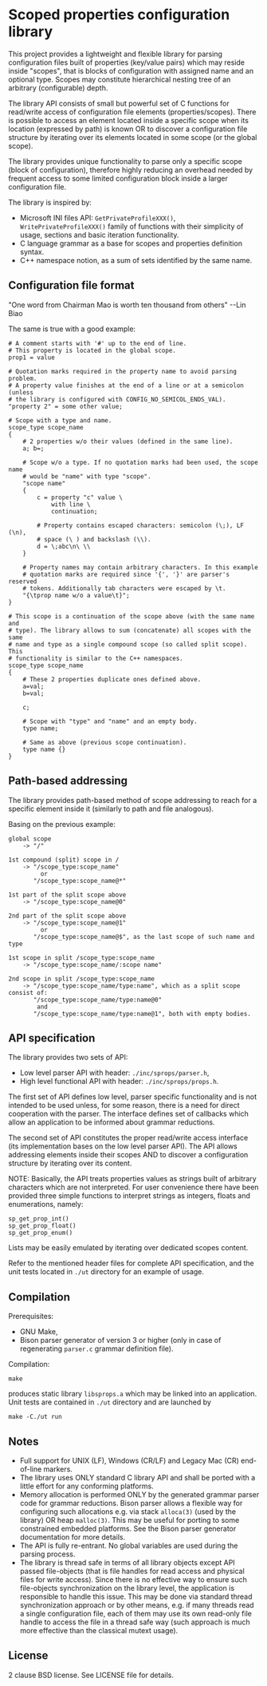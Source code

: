 Scoped properties configuration library
=======================================

This project provides a lightweight and flexible library for parsing
configuration files built of properties (key/value pairs) which may reside
inside "scopes", that is blocks of configuration with assigned name and an
optional type. Scopes may constitute hierarchical nesting tree of an arbitrary
(configurable) depth.

The library API consists of small but powerful set of C functions for read/write
access of configuration file elements (properties/scopes). There is possible to
access an element located inside a specific scope when its location (expressed
by path) is known OR to discover a configuration file structure by iterating
over its elements located in some scope (or the global scope).

The library provides unique functionality to parse only a specific scope (block
of configuration), therefore highly reducing an overhead needed by frequent
access to some limited configuration block inside a larger configuration file.

The library is inspired by:

 - Microsoft INI files API: `GetPrivateProfileXXX()`, `WritePrivateProfileXXX()`
   family of functions with their simplicity of usage, sections and basic
   iteration functionality.
 - C language grammar as a base for scopes and properties definition syntax.
 - C++ namespace notion, as a sum of sets identified by the same name.

Configuration file format
-------------------------

"One word from Chairman Mao is worth ten thousand from others" --Lin Biao

The same is true with a good example:

    # A comment starts with '#' up to the end of line.
    # This property is located in the global scope.
    prop1 = value

    # Quotation marks required in the property name to avoid parsing problem.
    # A property value finishes at the end of a line or at a semicolon (unless
    # the library is configured with CONFIG_NO_SEMICOL_ENDS_VAL).
    "property 2" = some other value;

    # Scope with a type and name.
    scope_type scope_name
    {
        # 2 properties w/o their values (defined in the same line).
        a; b=;

        # Scope w/o a type. If no quotation marks had been used, the scope name
        # would be "name" with type "scope".
        "scope name"
        {
            c = property "c" value \
                with line \
                continuation;

            # Property contains escaped characters: semicolon (\;), LF (\n),
            # space (\ ) and backslash (\\).
            d = \;abc\n\ \\
        }

        # Property names may contain arbitrary characters. In this example
        # quotation marks are required since '{', '}' are parser's reserved
        # tokens. Additionally tab characters were escaped by \t.
        "{\tprop name w/o a value\t}";
    }

    # This scope is a continuation of the scope above (with the same name and
    # type). The library allows to sum (concatenate) all scopes with the same
    # name and type as a single compound scope (so called split scope). This
    # functionality is similar to the C++ namespaces.
    scope_type scope_name
    {
        # These 2 properties duplicate ones defined above.
        a=val;
        b=val;

        c;

        # Scope with "type" and "name" and an empty body.
        type name;

        # Same as above (previous scope continuation).
        type name {}
    }

Path-based addressing
---------------------

The library provides path-based method of scope addressing to reach for a
specific element inside it (similarly to path and file analogous).

Basing on the previous example:

    global scope
        -> "/"

    1st compound (split) scope in /
        -> "/scope_type:scope_name"
             or
           "/scope_type:scope_name@*"

    1st part of the split scope above
        -> "/scope_type:scope_name@0"

    2nd part of the split scope above
        -> "/scope_type:scope_name@1"
             or
           "/scope_type:scope_name@$", as the last scope of such name and type

    1st scope in split /scope_type:scope_name
        -> "/scope_type:scope_name/:scope name"

    2nd scope in split /scope_type:scope_name
        -> "/scope_type:scope_name/type:name", which as a split scope consist of:
           "/scope_type:scope_name/type:name@0"
            and
           "/scope_type:scope_name/type:name@1", both with empty bodies.

API specification
-----------------

The library provides two sets of API:

 - Low level parser API with header: `./inc/sprops/parser.h`,
 - High level functional API with header: `./inc/sprops/props.h`.

The first set of API defines low level, parser specific functionality and is
not intended to be used unless, for some reason, there is a need for direct
cooperation with the parser. The interface defines set of callbacks which allow
an application to be informed about grammar reductions.

The second set of API constitutes the proper read/write access interface (its
implementation bases on the low level parser API). The API allows addressing
elements inside their scopes AND to discover a configuration structure by
iterating over its content.

NOTE: Basically, the API treats properties values as strings built of arbitrary
characters which are not interpreted. For user convenience there have been
provided three simple functions to interpret strings as integers, floats and
enumerations, namely:

    sp_get_prop_int()
    sp_get_prop_float()
    sp_get_prop_enum()

Lists may be easily emulated by iterating over dedicated scopes content.

Refer to the mentioned header files for complete API specification, and the unit
tests located in `./ut` directory for an example of usage.

Compilation
-----------

Prerequisites:

 - GNU Make,
 - Bison parser generator of version 3 or higher (only in case of regenerating
   `parser.c` grammar definition file).

Compilation:

    make

produces static library `libsprops.a` which may be linked into an application.
Unit tests are contained in `./ut` directory and are launched by

    make -C./ut run

Notes
-----

 - Full support for UNIX (LF), Windows (CR/LF) and Legacy Mac (CR) end-of-line
   markers.
 - The library uses ONLY standard C library API and shall be ported with a
   little effort for any conforming platforms.
 - Memory allocation is performed ONLY by the generated grammar parser code
   for grammar reductions. Bison parser allows a flexible way for configuring
   such allocations e.g. via stack `alloca(3)` (used by the library) OR heap
   `malloc(3)`. This may be useful for porting to some constrained embedded
   platforms. See the Bison parser generator documentation for more details.
 - The API is fully re-entrant. No global variables are used during the parsing
   process.
 - The library is thread safe in terms of all library objects except API passed
   file-objects (that is file handles for read access and physical files for
   write access). Since there is no effective way to ensure such file-objects
   synchronization on the library level, the application is responsible to handle
   this issue. This may be done via standard thread synchronization approach or
   by other means, e.g. if many threads read a single configuration file, each
   of them may use its own read-only file handle to access the file in a thread
   safe way (such approach is much more effective than the classical mutext
   usage).

License
-------

2 clause BSD license. See LICENSE file for details.
